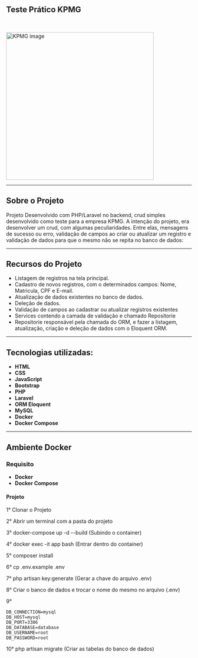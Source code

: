 <!-- <p align="center"><a href="https://laravel.com" target="_blank"><img src="https://raw.githubusercontent.com/laravel/art/master/logo-lockup/5%20SVG/2%20CMYK/1%20Full%20Color/laravel-logolockup-cmyk-red.svg" width="400"></a></p> -->

## Teste Prático KPMG 
<br>

<p aling="center">
        <img src="https://m-ce.github.io/profile/images/kpmg.jpg"
        width="400" alt="KPMG image">
</p>

<hr>

## Sobre o Projeto

Projeto Desenvolvido com PHP/Laravel no backend, crud simples desenvolvido como teste para a empresa KPMG.
A intenção do projeto, era desenvolver um crud, com algumas peculiaridades. Entre elas, mensagens de sucesso ou erro, validação de campos ao criar ou atualizar um registro e validação de dados para que o mesmo não se repita no banco de dados:

<hr>

## Recursos do Projeto
- Listagem de registros na tela principal.
- Cadastro de novos registros, com o determinados campos: Nome, Matricula, CPF e E-mail.
- Atualização de dados existentes no banco de dados.
- Deleção de dados.
- Validação de campos ao cadastrar ou atualizar registros existentes
- Services contendo a camada de validação e chamado Repositorie
- Repositorie responsável pela chamada do ORM, e fazer a listagem, atualização, criação e deleção de dados com o Eloquent ORM.

<hr>

## Tecnologias utilizadas:

- **HTML**
- **CSS**
- **JavaScript**
- **Bootstrap**
- **PHP**
- **Laravel**
- **ORM Eloquent**
- **MySQL**
- **Docker**
- **Docker Compose**

<hr>

## Ambiente Docker


### Requisito

- **Docker**
- **Docker Compose**


#### Projeto

1° Clonar o Projeto

2° Abrir um terminal com a pasta do projeto

3° docker-compose up -d --build (Subindo o container)

4° docker exec -it app bash (Entrar dentro do container)

5° composer install

6° cp .env.example .env

7° php artisan key:generate (Gerar a chave do arquivo .env)

8° Criar o banco de dados e trocar o nome do mesmo no arquivo (.env)

9° 

    DB_CONNECTION=mysql
    DB_HOST=mysql
    DB_PORT=3306
    DB_DATABASE=database
    DB_USERNAME=root
    DB_PASSWORD=root

10° php artisan migrate (Criar as tabelas do banco de dados)